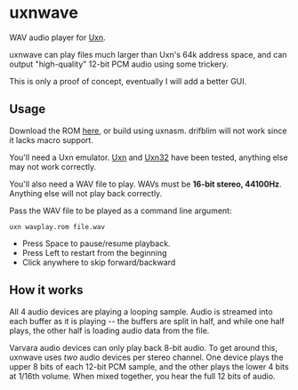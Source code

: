 # uxnwave

WAV audio player for [Uxn](https://100r.co/site/uxn.html).

uxnwave can play files much larger than Uxn's 64k address space, and can output "high-quality" 12-bit PCM audio using some trickery.

This is only a proof of concept, eventually I will add a better GUI.

## Usage

Download the ROM [here](https://github.com/vanjac/uxnwave/releases/latest/download/wavplay.rom), or build using uxnasm. drifblim will not work since it lacks macro support.

You'll need a Uxn emulator. [Uxn](https://100r.co/site/uxn.html) and [Uxn32](https://github.com/randrew/uxn32) have been tested, anything else may not work correctly.

You'll also need a WAV file to play. WAVs must be **16-bit stereo, 44100Hz**. Anything else will not play back correctly.

Pass the WAV file to be played as a command line argument:

`uxn wavplay.rom file.wav`

- Press Space to pause/resume playback.
- Press Left to restart from the beginning
- Click anywhere to skip forward/backward

## How it works

All 4 audio devices are playing a looping sample. Audio is streamed into each buffer as it is playing -- the buffers are split in half, and while one half plays, the other half is loading audio data from the file.

Varvara audio devices can only play back 8-bit audio. To get around this, uxnwave uses *two* audio devices per stereo channel. One device plays the upper 8 bits of each 12-bit PCM sample, and the other plays the lower 4 bits at 1/16th volume. When mixed together, you hear the full 12 bits of audio.
